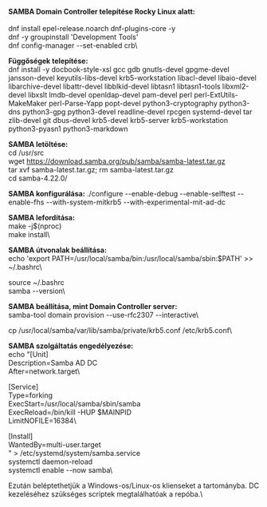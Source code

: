 **SAMBA Domain Controller telepítése Rocky Linux alatt:**\
\
dnf install epel-release.noarch dnf-plugins-core -y\
dnf -y groupinstall 'Development Tools'\
dnf config-manager --set-enabled crb\

**Függőségek telepítése:**\
dnf install -y docbook-style-xsl gcc gdb gnutls-devel gpgme-devel jansson-devel keyutils-libs-devel krb5-workstation libacl-devel libaio-devel libarchive-devel libattr-devel libblkid-devel libtasn1 libtasn1-tools libxml2-devel libxslt lmdb-devel openldap-devel pam-devel perl perl-ExtUtils-MakeMaker perl-Parse-Yapp popt-devel python3-cryptography python3-dns python3-gpg python3-devel readline-devel rpcgen systemd-devel tar zlib-devel git dbus-devel krb5-devel krb5-server krb5-workstation python3-pyasn1 python3-markdown

**SAMBA letöltése:**\
cd /usr/src \
wget https://download.samba.org/pub/samba/samba-latest.tar.gz \
tar xvf samba-latest.tar.gz; rm samba-latest.tar.gz \
cd samba-4.22.0/

**SAMBA konfigurálása:**
./configure --enable-debug --enable-selftest --enable-fhs --with-system-mitkrb5 --with-experimental-mit-ad-dc

**SAMBA lefordítása:**\
make -j$(nproc)\
make install\

**SAMBA útvonalak beállítása:**\
echo 'export PATH=/usr/local/samba/bin:/usr/local/samba/sbin:$PATH' >> ~/.bashrc\

source ~/.bashrc\
samba --version\

**SAMBA beállítása, mint Domain Controller server:**\
samba-tool domain provision --use-rfc2307 --interactive\

cp /usr/local/samba/var/lib/samba/private/krb5.conf /etc/krb5.conf\

**SAMBA szolgáltatás engedélyezése:**\
echo "[Unit]\
Description=Samba AD DC\
After=network.target\

[Service]\
Type=forking\
ExecStart=/usr/local/samba/sbin/samba\
ExecReload=/bin/kill -HUP $MAINPID\
LimitNOFILE=16384\

[Install]\
WantedBy=multi-user.target\
" > /etc/systemd/system/samba.service\
systemctl daemon-reload\
systemctl enable --now samba\


Ezután beléptethetjük a Windows-os/Linux-os klienseket a tartományba. DC kezeléséhez szükséges scriptek megtalálhatóak a repóba.\

